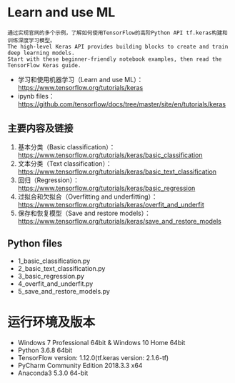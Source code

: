# Learn and use ML
```
通过实现官网的多个示例，了解如何使用TensorFlow的高阶Python API tf.keras构建和训练深度学习模型。
The high-level Keras API provides building blocks to create and train deep learning models. 
Start with these beginner-friendly notebook examples, then read the TensorFlow Keras guide.
```
- 学习和使用机器学习（Learn and use ML）：https://www.tensorflow.org/tutorials/keras
- ipynb files：https://github.com/tensorflow/docs/tree/master/site/en/tutorials/keras

## 主要内容及链接
1. 基本分类（Basic classification）：https://www.tensorflow.org/tutorials/keras/basic_classification
2. 文本分类（Text classification）：https://www.tensorflow.org/tutorials/keras/basic_text_classification
3. 回归（Regression）：https://www.tensorflow.org/tutorials/keras/basic_regression
4. 过拟合和欠拟合（Overfitting and underfitting）：https://www.tensorflow.org/tutorials/keras/overfit_and_underfit
5. 保存和恢复模型（Save and restore models）：https://www.tensorflow.org/tutorials/keras/save_and_restore_models

## Python files
- 1_basic_classification.py
- 2_basic_text_classification.py
- 3_basic_regression.py
- 4_overfit_and_underfit.py
- 5_save_and_restore_models.py

# 运行环境及版本
- Windows 7 Professional 64bit & Windows 10 Home 64bit
- Python 3.6.8 64bit
- TensorFlow version: 1.12.0(tf.keras version: 2.1.6-tf)
- PyCharm Community Edition 2018.3.3 x64
- Anaconda3 5.3.0 64-bit
